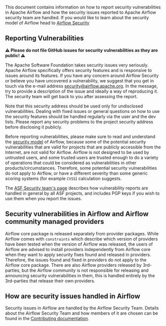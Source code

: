 <!--
 Licensed to the Apache Software Foundation (ASF) under one
 or more contributor license agreements.  See the NOTICE file
 distributed with this work for additional information
 regarding copyright ownership.  The ASF licenses this file
 to you under the Apache License, Version 2.0 (the
 "License"); you may not use this file except in compliance
 with the License.  You may obtain a copy of the License at

   http://www.apache.org/licenses/LICENSE-2.0

 Unless required by applicable law or agreed to in writing,
 software distributed under the License is distributed on an
 "AS IS" BASIS, WITHOUT WARRANTIES OR CONDITIONS OF ANY
 KIND, either express or implied.  See the License for the
 specific language governing permissions and limitations
 under the License.
-->

This document contains information on how to report security vulnerabilities in Apache Airflow and
how the security issues reported to Apache Airflow security team are handled. If you would like
to learn about the security model of Airflow head to
[Airflow Security](https://airflow.apache.org/docs/apache-airflow/stable/security/)

## Reporting Vulnerabilities

**⚠️ Please do not file GitHub issues for security vulnerabilities as they are public! ⚠️**

The Apache Software Foundation takes security issues very seriously. Apache
Airflow specifically offers security features and is responsive to issues
around its features. If you have any concern around Airflow Security or believe
you have uncovered a vulnerability, we suggest that you get in touch via the
e-mail address [security@airflow.apache.org](mailto:security@airflow.apache.org).
In the message, try to provide a description of the issue and ideally a way of
reproducing it. The security team will get back to you after assessing the report.

Note that this security address should be used only for undisclosed
vulnerabilities. Dealing with fixed issues or general questions on how to use
the security features should be handled regularly via the user and the dev
lists. Please report any security problems to the project security address
before disclosing it publicly.

Before reporting vulnerabilities, please make sure to read and understand the
[security model](https://airflow.apache.org/docs/apache-airflow/stable/security/) of Airflow, because
some of the potential security vulnerabilities that are valid for projects that are publicly accessible
from the Internet, are not valid for Airflow. Airflow is not designed to be used by untrusted users, and some
trusted users are trusted enough to do a variety of operations that could be considered as vulnerabilities
in other products/circumstances. Therefore, some potential security vulnerabilities do not
apply to Airflow, or have a different severity than some generic scoring systems (for example `CVSS`)
calculation suggests.

The [ASF Security team's page](https://www.apache.org/security/) describes
how vulnerability reports are handled in general by all ASF projects, and includes PGP keys if
you wish to use them when you report the issues.

## Security vulnerabilities in Airflow and Airflow community managed providers

Airflow core package is released separately from provider packages. While Airflow comes with ``constraints``
which describe which version of providers have been tested when the version of Airflow was released, the
users of Airflow are advised to install providers independently from Airflow core when they want to apply
security fixes found and released in providers. Therefore, the issues found and fixed in providers do
not apply to the Airflow core package. There are also Airflow providers released by 3rd-parties, but the
Airflow community is not responsible for releasing and announcing security vulnerabilities in them, this
is handled entirely by the 3rd-parties that release their own providers.

## How are security issues handled in Airflow

Security issues in Airflow are handled by the Airflow Security Team. Details about the Airflow Security Team and how members of it are chosen can be found in the [Contributing documentation](https://github.com/apache/airflow/blob/main/CONTRIBUTING.rst#security-team).
